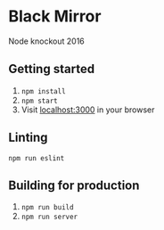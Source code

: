 # Black Mirror
Node knockout 2016

## Getting started
1. `npm install`
2. `npm start`
3. Visit [localhost:3000](http://localhost:3000) in your browser

## Linting
`npm run eslint`

## Building for production
1. `npm run build`
2. `npm run server`

